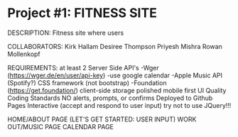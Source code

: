 # Project #1: FITNESS SITE
DESCRIPTION: 
Fitness site where users


COLLABORATORS:
Kirk Hallam
Desiree Thompson
Priyesh Mishra
Rowan Mollenkopf

REQUIREMENTS:
at least 2 Server Side API's
    -Wger (https://wger.de/en/user/api-key)
        -use google calendar
    -Apple Music API (Spotify?)
CSS framework (not bootstrap)
    -Foundation (https://get.foundation/)
client-side storage
polished mobile first UI
Quality Coding Standards
NO alerts, prompts, or confirms
Deployed to Github Pages
Interactive (accept and respond to user input)
try not to use JQuery!!!

HOME/ABOUT PAGE
(LET'S GET STARTED: USER INPUT) WORK OUT/MUSIC PAGE
CALENDAR PAGE